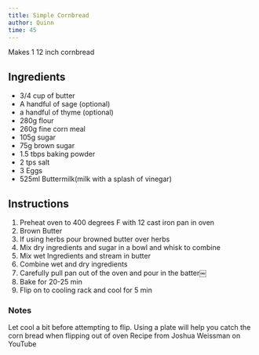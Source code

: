```yaml
---
title: Simple Cornbread
author: Quinn
time: 45
---
```



Makes 1 12 inch cornbread


<section markdown="1">

## Ingredients

- 3/4 cup of butter
- A handful of sage (optional)
- a handful of thyme (optional)
- 280g flour
- 260g fine corn meal
- 105g sugar
- 75g brown sugar
- 1.5 tbps baking powder
- 2 tps salt
- 3 Eggs
- 525ml Buttermilk(milk with a splash of vinegar)

</section>

## Instructions

1. Preheat oven to 400 degrees F with 12 cast iron pan in oven
2. Brown Butter
3. If using herbs pour browned butter over herbs
4. Mix dry ingredients and sugar in a bowl and whisk to combine
5. Mix wet Ingredients and stream in butter
6. Combine wet and dry ingredients
7. Carefully pull pan out of the oven and pour in the batter￼
8. Bake for 20-25 min
9. Flip on to cooling rack and cool for 5 min

### Notes
Let cool a bit before attempting to flip. Using a plate will help you catch the corn bread when flipping out of oven
Recipe from Joshua Weissman on YouTube 




